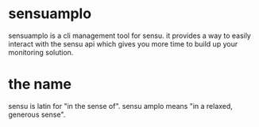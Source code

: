 # sensuamplo

sensuamplo is a cli management tool for sensu. it provides a way to easily interact with the sensu api which gives you more time to build up your monitoring solution.

# the name

sensu is latin for "in the sense of". sensu amplo means "in a relaxed, generous sense". 

